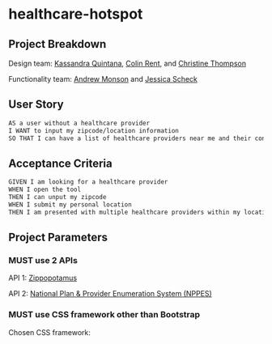 # healthcare-hotspot

## Project Breakdown

Design team:
[Kassandra Quintana](https://github.com/kassandraq), [Colin Rent](https://github.com/Crent99), and [Christine Thompson](https://github.com/tarheelz93)

Functionality team:
[Andrew Monson](https://github.com/AndrewCMonson) and [Jessica Scheck](https://github.com/Jessmica11)

## User Story

```md
AS a user without a healthcare provider
I WANT to input my zipcode/location information
SO THAT I can have a list of healthcare providers near me and their contact information
```

## Acceptance Criteria

```md
GIVEN I am looking for a healthcare provider
WHEN I open the tool
THEN I can unput my zipcode
WHEN I submit my personal location
THEN I am presented with multiple healthcare providers within my location range with their contact information
```

## Project Parameters

### MUST use 2 APIs

API 1:
[Zippopotamus](https://www.zippopotam.us/)

API 2:
[National Plan & Provider Enumeration System (NPPES) ](https://npiregistry.cms.hhs.gov/api-page)

### MUST use CSS framework other than Bootstrap

Chosen CSS framework: [ ]()

